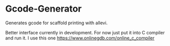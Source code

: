 # Gcode-Generator
Generates gcode for scaffold printing with allevi.  

Better interface currently in development. For now just put it into C compiler and run it. I use this one https://www.onlinegdb.com/online_c_compiler  
